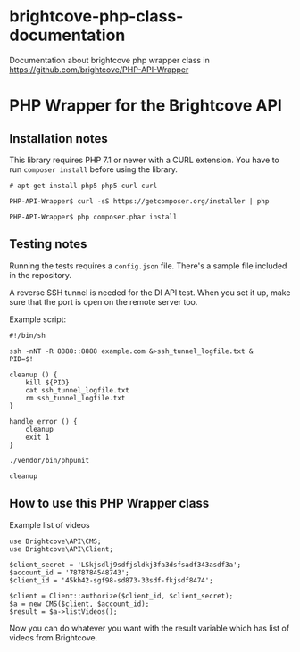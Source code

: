 # brightcove-php-class-documentation
Documentation about brightcove php wrapper class in https://github.com/brightcove/PHP-API-Wrapper

# PHP Wrapper for the Brightcove API

## Installation notes

This library requires PHP 7.1 or newer with a CURL extension. You have to run `composer install` before using the library.

    # apt-get install php5 php5-curl curl

    PHP-API-Wrapper$ curl -sS https://getcomposer.org/installer | php

    PHP-API-Wrapper$ php composer.phar install

## Testing notes

Running the tests requires a `config.json` file. There's a sample file included in the repository.

A reverse SSH tunnel is needed for the DI API test. When you set it up, make sure that the port is open on the remote
server too.

Example script:

    #!/bin/sh
    
    ssh -nNT -R 8888::8888 example.com &>ssh_tunnel_logfile.txt &
    PID=$!
    
    cleanup () {
        kill ${PID}
        cat ssh_tunnel_logfile.txt
        rm ssh_tunnel_logfile.txt
    }
    
    handle_error () {
        cleanup
        exit 1
    }
    
    ./vendor/bin/phpunit
    
    cleanup

## How to use this PHP Wrapper class
Example list of videos


    use Brightcove\API\CMS;
    use Brightcove\API\Client;
    
    $client_secret = 'LSkjsdlj9sdfjsldkj3fa3dsfsadf343asdf3a';
    $account_id = '7878784548743';
    $client_id = '45kh42-sgf98-sd873-33sdf-fkjsdf8474';

    $client = Client::authorize($client_id, $client_secret);
    $a = new CMS($client, $account_id);
    $result = $a->listVideos();

    
 Now you can do whatever you want with the result variable which has list of videos from Brightcove.
